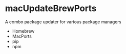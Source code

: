 # macUpdateBrewPorts
A combo package updater for various package managers

- Homebrew
- MacPorts
- pip
- npm
